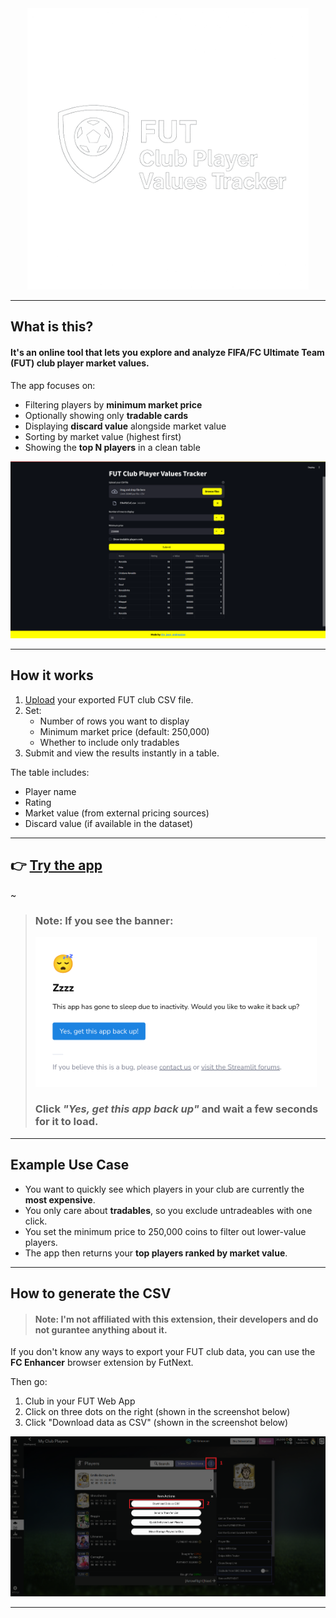 <div style="text-align: center;">
  <a href="https://fut-club-player-values-tracker.streamlit.app/" target="_blank">
    <img src="media/logos/logo_full.png" alt="sleep" width="450">
  </a>
</div>

---
## What is this?

#### It's an online tool that lets you explore and analyze FIFA/FC Ultimate Team (FUT) club player market values.


The app focuses on:
- Filtering players by **minimum market price**
- Optionally showing only **tradable cards**
- Displaying **discard value** alongside market value
- Sorting by market value (highest first)
- Showing the **top N players** in a clean table



![img_1.png](media/img_1.png)


---

## How it works
1. [Upload](#How-to-generate-the-CSV) your exported FUT club CSV file.
2. Set:
    - Number of rows you want to display
    - Minimum market price (default: 250,000)
    - Whether to include only tradables
3. Submit and view the results instantly in a table.

The table includes:
- Player name
- Rating
- Market value (from external pricing sources)
- Discard value (if available in the dataset)

---

## 👉 [Try the app](https://fut-club-player-values-tracker.streamlit.app/)

~

> ### Note: If you see the banner:
> <img src="media/sleep.png" alt="sleep" width="450">
>
> ### Click **_"Yes, get this app back up"_** and wait a few seconds for it to load.



---

## Example Use Case
- You want to quickly see which players in your club are currently the **most expensive**.
- You only care about **tradables**, so you exclude untradeables with one click.
- You set the minimum price to 250,000 coins to filter out lower-value players.
- The app then returns your **top players ranked by market value**.

---
## How to generate the CSV

> #### Note: I'm not affiliated with this extension, their developers and do not gurantee anything about it.

If you don't know any ways to export your FUT club data, you can use the **FC Enhancer** browser extension by FutNext.

Then go:
1. Club in your FUT Web App
2. Click on three dots on the right (shown in the screenshot below)
3. Click "Download data as CSV" (shown in the screenshot below)


![img.png](media/img.png)

---


